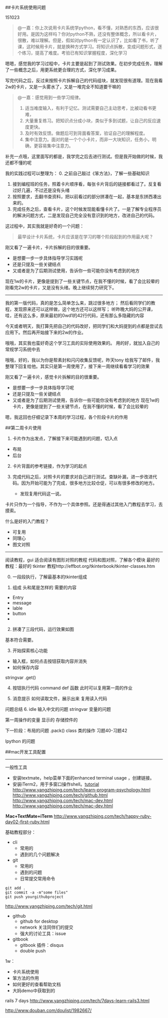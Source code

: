 ##卡片系统使用问题

151023
>@一嘉：你上次说用卡片系统学python，看不懂，对熟悉的东西，应该很好用。是因为这样吗？你对python不熟，还没有整体概念，所以看卡片，很散，难以理解。但是，假如对python有一定认识了，比如看了书，听了课，这时候用卡片，就是换种方式学习。将知识点拆散，变成问题形式，逐个练习，提高了难度。考验已有知识掌握程度，深化学习

嗯嗯，感觉我的学习过程中，卡片主要是起到了测试效果。在初步完成任务，理解了一些概念之后，用更系统更合理的方式，深化学习成果。

写完代码之后，反过来按照卡片拆解自己的代码组块，就发现很有道理。现在我看2w的卡片，又是一头雾水了，又是一堆完全不知道要干嘛的

>@一嘉：感觉用到一些学习规律。
>1.  适当难度输入，有利于记忆。测试需要自己主动思考，比被动看书更难，
>2. 大量重复练习。把知识点分成小块，类似于多到试题，让自己的反应速度更快。
>3. 及时有效反馈。做题后可到背面看答案，验证自己的理解程度。
>4. 集中注意力。面对的是一个个小卡片，而非一大块知识，任务小，明确，更容易集中注意力。

补充一点哦，这里面写的都是，我学完之后去进行测试。但是我开始做的时候，我还都不懂的呢

我的实践过程可以整理为：
0. 之前自己敲过《笨方法》，了解一些基础知识
1. 接到编程班的任务，照着卡片顺序看，每张卡片背后的链接都看过了。反复看过好几遍，不过还是没有头绪
2. 按照要求，去翻书查资料，把以前看过的部分拼凑在一起，基本是东拼西凑出来的。
3. 完成任务之后，查看卡片，这个时候发现能看懂卡片了。一是了解专业程序员的解决问题方式，二是发现自己完全没有意识到的地方，改进自己的代码。

这过程中，其实我就是好奇的一个问题：
>最早设计卡片系统，卡片应该是在学习的哪个阶段起到的作用最大呢？

刚又看了一遍卡片，卡片拆解的目的很重要。
- 是想要一步一步具体指导学习实践呢
- 还是只提及一些关键结点
- 又或者是为了后期测试使用，告诉你一些可能你没有考虑到的地方

现在1w的卡片，更像是提到了一些关键节点，在我不懂的时候，看了会比较晕的
刚看完2w的卡片，又是没有头绪。晚上继续努力研究下。

---
我的第一版代码，真的是怎么简单怎么来，跳过很多地方；
然后看同学们的教程，发现原来还可以这样做，这个地方还可以这样写；
听昨晚大妈的公开课，哇，还有这么多，原来最初的0wd1的42行代码，还有那么多隐藏的内容

今天或者明天，我打算先把自己的代码改好，把同学们和大妈提到的点都是尝试去应用下。然后再开始接下来的2w的作业。



哦哦，其实我也蛮好奇这个学习工具的实际使用效果的。
用的好，就加入自己的常规学习系统中去

哦哦，好的，我以为你是帮素封和闪闪收集反馈呢，昨天tony 给我写了邮件，我整理下回复给他。其实只是第一周使用了，接下来一周继续看看学习的效果

刚又看了一遍卡片，感觉卡片拆解的目的很重要。
- 是想要一步一步具体指导学习呢
- 还是只提及一些关键结点
- 又或者是为了后期测试使用，告诉你一些可能你没有考虑到的地方
现在1w的卡片，更像是提到了一些关键节点，在我不懂的时候，看了会比较晕的

嗯，我这回也仔细记录下本周的学习过程，各个阶段卡片的作用


##第二周卡片使用

1. 卡片作为出发点，了解接下来可能遇到的问题，切入点
- 布局
- 后台

2. 卡片背面的参考链接，作为学习的起点

3. 完成代码之后，对照卡片的要求对自己进行测试。查缺补漏，进一步改进代码。因为开始可能为了完成，很多地方比较仓促，可以有很多修改的地方。
	- 发现复用代码这一说。
	
卡片只作为一个指导，不作为一个具体参照。还是得通过其他入门教程去学习，去摸索。

什么是好的入门教程？
- 可复用
- 同理心
- 图文对照

---

阅读教程，gui 适合阅读有图形对照的教程
代码和图对照，了解各个模块
最好的教程：最好的 tkinter 教程http://effbot.org/tkinterbook/tkinter-classes.htm

0. 一段段执行，了解最基本的tkinter组成

1. 组成
头和尾是怎样的
需要的内容
- Entry
- message
- lable
- button
- 
2. 拼凑了三段代码，运行效果如图

基本符合需要。

3. 开始探索核心功能

- 输入框，如何点击按钮获取内容并消失
- 如何保存内容

stringvar
.get()

4. 按钮执行代码
command
def 函数
此时可以复用第一周的作业

5. 消息提示
如何读取文件，展示出来
复用读入代码

问题总结
6. idle 输入中文的问题
stringvar 变量的问题

第一周操作的变量
显示的
存储控件的

下一阶段：布局的问题
.pack()
class 类的操作 习题40-习题42

Ipython 的问题

##mac开发工具配置

---
一般性工具
- 安装textmate，help菜单下面的enhanced terminal usage ，创建链接。
- 安装iTerm2，用于多窗口操作shell。[tutorial](http://www.yangzhiping.com/tech/iterm2.html)
http://www.yangzhiping.com/tech/learn-program-psychology.html
http://www.yangzhiping.com/tech/github.html
http://www.yangzhiping.com/tech/mac-dev.html
http://www.yangzhiping.com/tech/mac-dev.html

**Ｍac+TextMate+iTerm**
http://www.yangzhiping.com/tech/happy-ruby-day02-first-ruby.html

基础教程部分：
- cli
	- 常用的
	- 遇到的几个问题解决
- git
	- 常用的
	- 遇到的问题
    - 日常提交常用命令
```
git add .
git commit -a -m"some files"
git push yourgithubproject
```
http://www.yangzhiping.com/tech/git.html
- github
	- github for desktop
	- network 关注同伴们的提交
	- 强大的讨论工具：issue
- gitbook
	- gitbook 插件：disqus
	- double push

1w：
- 卡片系统使用
- 笨方法的作用
- 如何更好的查看帮助文档
- 大妈demo中获取到的

rails 7 days
http://www.yangzhiping.com/tech/7days-learn-rails3.html

http://www.douban.com/doulist/1982667/